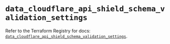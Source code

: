 # `data_cloudflare_api_shield_schema_validation_settings`

Refer to the Terraform Registry for docs: [`data_cloudflare_api_shield_schema_validation_settings`](https://registry.terraform.io/providers/cloudflare/cloudflare/5.9.0/docs/data-sources/api_shield_schema_validation_settings).
